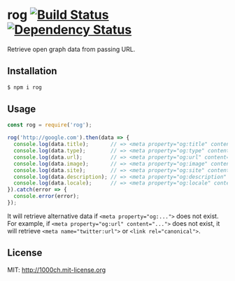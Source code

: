 # rog [![Build Status](https://travis-ci.org/1000ch/rog.svg?branch=master)](https://travis-ci.org/1000ch/rog) [![Dependency Status](https://david-dm.org/1000ch/rog.svg)](https://david-dm.org/1000ch/rog)

Retrieve open graph data from passing URL.

## Installation

```bash
$ npm i rog
```

## Usage

```javascript
const rog = require('rog');

rog('http://google.com').then(data => {
  console.log(data.title);       // => <meta property="og:title" content="...">
  console.log(data.type);        // => <meta property="og:type" content="...">
  console.log(data.url);         // => <meta property="og:url" content="...">
  console.log(data.image);       // => <meta property="og:image" content="...">
  console.log(data.site);        // => <meta property="og:site" content="...">
  console.log(data.description); // => <meta property="og:description" content="...">
  console.log(data.locale);      // => <meta property="og:locale" content="...">
}).catch(error => {
  console.error(error);
});
```

It will retrieve alternative data if `<meta property="og:...">` does not exist. For example, if `<meta property="og:url" content="...">` does not exist, it will retrieve `<meta name="twitter:url">` or `<link rel="canonical">`.

## License

MIT: http://1000ch.mit-license.org
